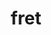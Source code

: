 ---
category: 4-letters
denotation: null
name: fret
reference_link: https://www.etymonline.com/word/fret
root_language: null
root_name: null
title: fret
type: free
word_sums:
- respelling: fret
  sum: 'Fret + '
---